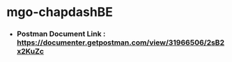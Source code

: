 # mgo-chapdashBE

- ### Postman Document Link : https://documenter.getpostman.com/view/31966506/2sB2x2KuZc
